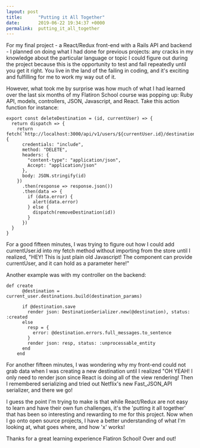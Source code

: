 ```yaml
---
layout: post
title:      "Putting it All Together"
date:       2019-06-22 19:34:37 +0000
permalink:  putting_it_all_together
---
```



For my final project - a React/Redux front-end with a Rails API and backend - I planned on doing what I had done for previous projects: any cracks in my knowledge about the particular language or topic I could figure out during the project because this is the opportunity to test and fail repeatedly until you get it right.  You live in the land of the failing in coding, and it's exciting and fulfilling for me to work my way out of it.

However, what took me by surprise was how much of what I had learned over the last six months of my Flatiron School course was popping up: Ruby API, models, controllers, JSON, Javascript, and React.  Take this action function for instance:

```
export const deleteDestination = (id, currentUser) => {
  return dispatch => {
    return fetch(`http://localhost:3000/api/v1/users/${currentUser.id}/destinations/${id}`, {
      credentials: "include",
      method: "DELETE",
      headers: {
        "content-type": "application/json",
        Accept: "application/json"
      },
      body: JSON.stringify(id)
    })
      .then(response => response.json())
      .then(data => {
        if (data.error) {
          alert(data.error)
        } else {
          dispatch(removeDestination(id))
        }
      })
  }
}
```

For a good fifteen minutes, I was trying to figure out how I could add currentUser.id into my fetch method without importing from the store until I realized, "HEY! This is just plain old Javascript!  The component can provide currentUser, and it can hold as a parameter here!"  

Another example was with my controller on the backend:

```
def create
      @destination = current_user.destinations.build(destination_params)
			
      if @destination.save
        render json: DestinationSerializer.new(@destination), status: :created
      else
        resp = {
          error: @destination.errors.full_messages.to_sentence
        }
        render json: resp, status: :unprocessable_entity
      end
    end
```

For another fifteen minutes, I was wondering why my front-end could not grab data when I was creating a new destination until I realized "OH YEAH!  I only need to render json since React is doing all of the view rendering!  Then I remembered serializing and tried out Netflix's new Fast_JSON_API serializer, and there we go!

I guess the point I'm trying to make is that while React/Redux are not easy to learn and have their own fun challenges, it's the 'putting it all together' that has been so interesting and rewarding to me for this project.  Now when I go onto open source projects, I have a better understanding of what I'm looking at, what goes where, and how 'x' works!

Thanks for a great learning experience Flatiron School!  Over and out!

